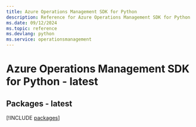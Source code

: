 ```yaml
---
title: Azure Operations Management SDK for Python
description: Reference for Azure Operations Management SDK for Python
ms.date: 09/12/2024
ms.topic: reference
ms.devlang: python
ms.service: operationsmanagement
---
```

# Azure Operations Management SDK for Python - latest
## Packages - latest
[!INCLUDE [packages](operations-management-index.md)]